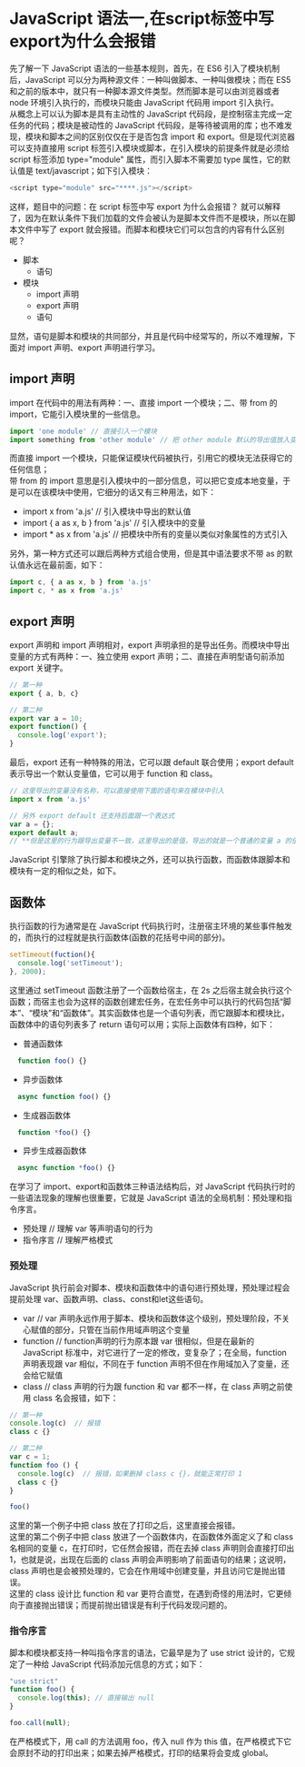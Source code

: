 # JavaScript 语法一,在script标签中写export为什么会报错

先了解一下 JavaScript 语法的一些基本规则，首先，在 ES6 引入了模块机制后，JavaScript 可以分为两种源文件：一种叫做脚本、一种叫做模块；而在 ES5 和之前的版本中，就只有一种脚本源文件类型。然而脚本是可以由浏览器或者 node 环境引入执行的，而模块只能由 JavaScript 代码用 import 引入执行。  
从概念上可以认为脚本是具有主动性的 JavaScript 代码段，是控制宿主完成一定任务的代码；模块是被动性的 JavaScript 代码段，是等待被调用的库；也不难发现，模块和脚本之间的区别仅仅在于是否包含 import 和 export。但是现代浏览器可以支持直接用 script 标签引入模块或脚本，在引入模块的前提条件就是必须给 script 标签添加 type="module" 属性，而引入脚本不需要加 type 属性，它的默认值是 text/javascript；如下引入模块：

``` javascript
<script type="module" src="****.js"></script>
```

这样，题目中的问题：在 script 标签中写 export 为什么会报错？ 就可以解释了，因为在默认条件下我们加载的文件会被认为是脚本文件而不是模块，所以在脚本文件中写了 export 就会报错。而脚本和模块它们可以包含的内容有什么区别呢？

- 脚本
  - 语句
- 模块
  - import 声明
  - export 声明
  - 语句

显然，语句是脚本和模块的共同部分，并且是代码中经常写的，所以不难理解，下面对 import 声明、export 声明进行学习。

## import 声明

import 在代码中的用法有两种：一、直接 import 一个模块；二、带 from 的 import，它能引入模块里的一些信息。  

``` javascript
import 'one module' // 直接引入一个模块
import something from 'other module' // 把 other module 默认的导出值放入变量 something
```

而直接 import 一个模块，只能保证模块代码被执行，引用它的模块无法获得它的任何信息；  
带 from 的 import 意思是引入模块中的一部分信息，可以把它变成本地变量，于是可以在该模块中使用，它细分的话又有三种用法，如下：

- import x from 'a.js' // 引入模块中导出的默认值
- import { a as x, b } from 'a.js' // 引入模块中的变量
- import * as x from 'a.js' // 把模块中所有的变量以类似对象属性的方式引入

另外，第一种方式还可以跟后两种方式组合使用，但是其中语法要求不带 as 的默认值永远在最前面，如下：

``` javascript
import c, { a as x, b } from 'a.js'
import c, * as x from 'a.js'
```

## export 声明

export 声明和 import 声明相对，export 声明承担的是导出任务。而模块中导出变量的方式有两种：一、独立使用 export 声明；二、直接在声明型语句前添加 export 关键字。

``` javascript
// 第一种
export { a, b, c}

// 第二种
export var a = 10;
export function() {
  console.log('export');
}
```

最后，export 还有一种特殊的用法，它可以跟 default 联合使用；export default 表示导出一个默认变量值，它可以用于 function 和 class。

``` javascript
// 这里导出的变量没有名称，可以直接使用下面的语句来在模块中引入
import x from 'a.js'

// 另外 export default 还支持后面跟一个表达式
var a = {};
export default a;
// **但是这里的行为跟导出变量不一致，这里导出的是值，导出的就是一个普通的变量 a 的值，以后 a 的变化与导出的值就没有关系了，修改变量 a，不会使得其它模块中引入的 default 的值发生改变。**
```

JavaScript 引擎除了执行脚本和模块之外，还可以执行函数，而函数体跟脚本和模块有一定的相似之处，如下。

## 函数体

执行函数的行为通常是在 JavaScript 代码执行时，注册宿主环境的某些事件触发的，而执行的过程就是执行函数体(函数的花括号中间的部分)。  

``` javascript
setTimeout(fuction(){
  console.log('setTimeout');
}, 2000);
```

这里通过 setTimeout 函数注册了一个函数给宿主，在 2s 之后宿主就会执行这个函数；而宿主也会为这样的函数创建宏任务，在宏任务中可以执行的代码包括“脚本”、“模块”和“函数体”。其实函数体也是一个语句列表，而它跟脚本和模块比，函数体中的语句列表多了 return 语句可以用；实际上函数体有四种，如下：

- 普通函数体

``` javascript
  function foo() {}
```

- 异步函数体

``` javascript
  async function foo() {}
```

- 生成器函数体

``` javascript
  function *foo() {}
```

- 异步生成器函数体

``` javascript
  async function *foo() {}
```

在学习了 import、export和函数体三种语法结构后，对 JavaScript 代码执行时的一些语法现象的理解也很重要，它就是 JavaScript 语法的全局机制：预处理和指令序言。

- 预处理   // 理解 var 等声明语句的行为
- 指令序言 // 理解严格模式

### 预处理

JavaScript 执行前会对脚本、模块和函数体中的语句进行预处理，预处理过程会提前处理 var、函数声明、class、const和let这些语句。

- var  // var 声明永远作用于脚本、模块和函数体这个级别，预处理阶段，不关心赋值的部分，只管在当前作用域声明这个变量
- function // function声明的行为原本跟 var 很相似，但是在最新的 JavaScript 标准中，对它进行了一定的修改，变复杂了；在全局，function 声明表现跟 var 相似，不同在于 function 声明不但在作用域加入了变量，还会给它赋值
- class  // class 声明的行为跟 function 和 var 都不一样，在 class 声明之前使用 class 名会报错，如下：

``` javascript
// 第一种
console.log(c)  // 报错
class c {}

// 第二种
var c = 1;
function foo () {
  console.log(c)  // 报错，如果删掉 class c {}，就能正常打印 1
  class c {}
}

foo()
```

这里的第一个例子中把 class 放在了打印之后，这里直接会报错。  
这里的第二个例子中把 class 放进了一个函数体内，在函数体外面定义了和 class 名相同的变量 c，在打印时，它任然会报错，而在去掉 class 声明则会直接打印出 1，也就是说，出现在后面的 class 声明会声明影响了前面语句的结果；这说明，class 声明也是会被预处理的，它会在作用域中创建变量，并且访问它是抛出错误。  
这里的 class 设计比 function 和 var 更符合直觉，在遇到奇怪的用法时，它更倾向于直接抛出错误；而提前抛出错误是有利于代码发现问题的。  

### 指令序言

脚本和模块都支持一种叫指令序言的语法，它最早是为了 use strict 设计的，它规定了一种给 JavaScript 代码添加元信息的方式；如下：

``` javascript
"use strict"
function foo() {
  console.log(this); // 直接输出 null
}

foo.call(null);
```

在严格模式下，用 call 的方法调用 foo，传入 null 作为 this 值，在严格模式下它会原封不动的打印出来；如果去掉严格模式，打印的结果将会变成 global。  